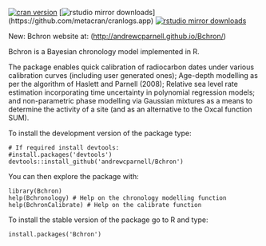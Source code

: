 [![cran version](http://www.r-pkg.org/badges/version/Bchron)](https://cran.rstudio.com/web/packages/Bchron) 
[![rstudio mirror downloads](http://cranlogs.r-pkg.org/badges/Bchron?)](https://github.com/metacran/cranlogs.app)
[![rstudio mirror downloads](http://cranlogs.r-pkg.org/badges/grand-total/Bchron?color=82b4e8)](https://github.com/metacran/cranlogs.app)

New: Bchron website at: (http://andrewcparnell.github.io/Bchron/)

Bchron is a Bayesian chronology model implemented in R. 

The package enables quick calibration of radiocarbon dates under various calibration curves (including user generated ones); Age-depth modelling as per the algorithm of Haslett and Parnell (2008); Relative sea level rate estimation incorporating time uncertainty in polynomial regression models; and non-parametric phase modelling via Gaussian mixtures as a means to determine the activity of a site (and as an alternative to the Oxcal function SUM).

To install the development version of the package type:

```
# If required install devtools:
#install.packages('devtools')
devtools::install_github('andrewcparnell/Bchron')
```

You can then explore the package with:

```
library(Bchron)
help(Bchronology) # Help on the chronology modelling function
help(BchronCalibrate) # Help on the calibrate function
```

To install the stable version of the package go to R and type:

```
install.packages('Bchron')
```


